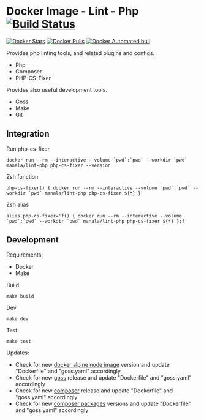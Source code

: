 # Docker Image - Lint - Php [![Build Status](https://travis-ci.org/manala/docker-image-lint-php.svg?branch=master)](https://travis-ci.org/manala/docker-image-lint-php)

[![Docker Stars](https://img.shields.io/docker/stars/manala/lint-php.svg)]()
[![Docker Pulls](https://img.shields.io/docker/pulls/manala/lint-php.svg)]()
[![Docker Automated buil](https://img.shields.io/docker/automated/manala/lint-php.svg)]()

Provides php linting tools, and related plugins and configs.

- Php
- Composer
- PHP-CS-Fixer

Provides also useful development tools.

- Goss
- Make
- Git

## Integration

Run php-cs-fixer
```
docker run --rm --interactive --volume `pwd`:`pwd` --workdir `pwd` manala/lint-php php-cs-fixer --version
```

Zsh function
```
php-cs-fixer() { docker run --rm --interactive --volume `pwd`:`pwd` --workdir `pwd` manala/lint-php php-cs-fixer ${*} }
```

Zsh alias
```
alias php-cs-fixer='f() { docker run --rm --interactive --volume `pwd`:`pwd` --workdir `pwd` manala/lint-php php-cs-fixer ${*} };f'
```

## Development

Requirements:
- Docker
- Make

Build
```
make build
```

Dev
```
make dev
```

Test
```
make test
```

Updates:
- Check for new [docker alpine node image](https://hub.docker.com/_/node) version and update "Dockerfile" and "goss.yaml" accordingly
- Check for new [goss](https://github.com/aelsabbahy/goss/releases) release and update "Dockerfile" and "goss.yaml" accordingly
- Check for new [composer](https://github.com/composer/composer/releases) release and update "Dockerfile" and "goss.yaml" accordingly
- Check for new [composer packages](https://packagist.org/) versions and update "Dockerfile" and "goss.yaml" accordingly
